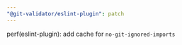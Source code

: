 ```yaml
---
"@git-validator/eslint-plugin": patch
---
```


perf(eslint-plugin): add cache for `no-git-ignored-imports`
